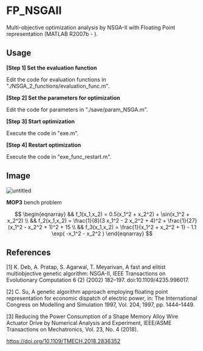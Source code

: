 # FP_NSGAII
Multi-objective optimization analysis by NSGA-II with Floating Point representation (MATLAB R2007b - ).

## Usage

__[Step 1] Set the evaluation function__ 

Edit the code for evaluation functions in "./NSGA_2_functions/evaluation_func.m".

__[Step 2] Set the parameters for optimization__ 

Edit the code for parameters in "./save/param_NSGA.m".

__[Step 3] Start optimization__

Execute the code in "exe.m".

__[Step 4] Restart optimization__

Execute the code in "exe_func_restart.m".


## Image

![untitled](https://user-images.githubusercontent.com/114337358/192941614-b21db790-023d-4ea5-b123-1c01fb182c7b.png)

__MOP3__ bench problem

$$ 
\begin{eqnarray}
&& f_1(x_1,x_2) = 0.5(x_1^2 + x_2^2) + \sin(x_1^2 + x_2^2) \\
&& f_2(x_1,x_2) = \frac{1}{8}(3 x_1^2 - 2 x_2^2 + 4)^2 + \frac{1}{27}(x_1^2 - x_2^2 + 1)^2 + 15 \\
&& f_3(x_1,x_2) = \frac{1}{x_1^2 + x_2^2 + 1} - 1.1 \exp( -x_1^2 - x_2^2 )
\end{eqnarray}
$$

## References

[1] K. Deb, A. Pratap, S. Agarwal, T. Meyarivan, A fast and elitist multiobjective genetic algorithm: NSGA-II, IEEE Transactions on Evolutionary Computation 6 (2) (2002) 182–197. doi:10.1109/4235.996017.

[2] C. Su, A genetic algorithm approach employing floating point representation for economic dispatch of electric power, in: The International Congress on Modelling and Simulation 1997, Vol. 204, 1997, pp. 1444–1449.

[3] Reducing the Power Consumption of a Shape Memory Alloy Wire Actuator Drive by Numerical Analysis and Experiment, IEEE/ASME Transactions on Mechatronics, Vol. 23, No. 4 (2018).

https://doi.org/10.1109/TMECH.2018.2836352
